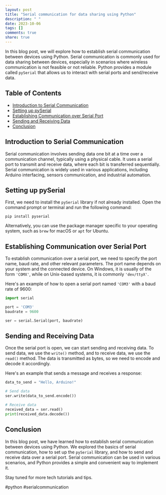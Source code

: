 ```yaml
---
layout: post
title: "Serial communication for data sharing using Python"
description: " "
date: 2023-10-06
tags: []
comments: true
share: true
---
```


In this blog post, we will explore how to establish serial communication between devices using Python. Serial communication is commonly used for data sharing between devices, especially in scenarios where wireless communication is not feasible or not reliable. Python provides a module called `pySerial` that allows us to interact with serial ports and send/receive data.

## Table of Contents
- [Introduction to Serial Communication](#introduction-to-serial-communication)
- [Setting up pySerial](#setting-up-pyserial)
- [Establishing Communication over Serial Port](#establishing-communication-over-serial-port)
- [Sending and Receiving Data](#sending-and-receiving-data)
- [Conclusion](#conclusion)

## Introduction to Serial Communication

Serial communication involves sending data one bit at a time over a communication channel, typically using a physical cable. It uses a serial port to transmit and receive data, where each bit is transferred sequentially. Serial communication is widely used in various applications, including Arduino interfacing, sensors communication, and industrial automation.

## Setting up pySerial

First, we need to install the `pySerial` library if not already installed. Open the command prompt or terminal and run the following command:

```shell
pip install pyserial
```

Alternatively, you can use the package manager specific to your operating system, such as `brew` for macOS or `apt` for Ubuntu.

## Establishing Communication over Serial Port

To establish communication over a serial port, we need to specify the port name, baud rate, and other relevant parameters. The port name depends on your system and the connected device. On Windows, it is usually of the form `'COMX'`, while on Unix-based systems, it is commonly `'dev/ttyX'`.

Here's an example of how to open a serial port named `'COM3'` with a baud rate of 9600:

```python
import serial

port = 'COM3'
baudrate = 9600

ser = serial.Serial(port, baudrate)
```

## Sending and Receiving Data

Once the serial port is open, we can start sending and receiving data. To send data, we use the `write()` method, and to receive data, we use the `read()` method. The data is transmitted as bytes, so we need to encode and decode it accordingly.

Here's an example that sends a message and receives a response:

```python
data_to_send = "Hello, Arduino!"

# Send data
ser.write(data_to_send.encode())

# Receive data
received_data = ser.read()
print(received_data.decode())
```

## Conclusion

In this blog post, we have learned how to establish serial communication between devices using Python. We explored the basics of serial communication, how to set up the `pySerial` library, and how to send and receive data over a serial port. Serial communication can be used in various scenarios, and Python provides a simple and convenient way to implement it.

Stay tuned for more tech tutorials and tips.

#python #serialcommunication